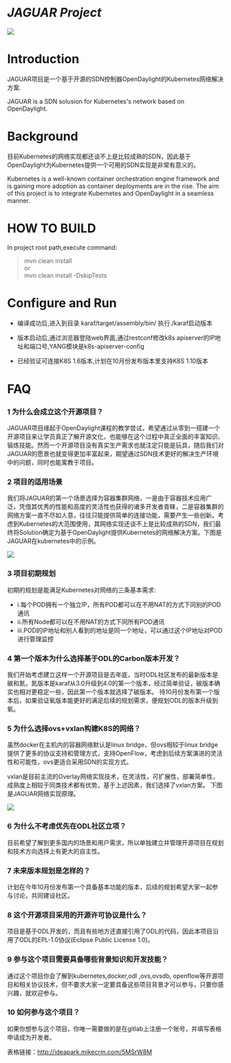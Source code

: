 # *JAGUAR Project*

![](https://img1.sdnlab.com/wp-content/uploads/2018/07/21jaguar_01_668x400.jpg)

# Introduction

JAGUAR项目是一个基于开源的SDN控制器OpenDaylight的Kubernetes网络解决方案.

JAGUAR is a SDN solusion for Kubernetes's network based on OpenDaylight.

# Background

目前Kubernetes的网络实现都还谈不上是比较成熟的SDN，因此基于OpenDaylight为Kubernetes提供一个可用的SDN实现是非常有意义的。

Kubernetes is a well-known container orchestration engine framework and is gaining more adoption as container deployments are in the rise. The aim of this project is to integrate Kubernetes and OpenDaylight in a seamless manner.


# HOW TO BUILD
In project root path,execute command:
> mvn clean install <br> or <br> mvn clean install -DskipTests

# Configure and Run

* 编译成功后,进入到目录 karaf/target/assembly/bin/ 执行./karaf启动版本

* 版本启动后,通过浏览器登陆web界面,通过restconf修改k8s apiserver的IP地址和端口号,YANG模块是k8s-apiserver-config

* 已经验证可连接K8S 1.6版本,计划在10月份发布版本里支持K8S 1.10版本


# FAQ

### 1 为什么会成立这个开源项目？

JAGUAR项目缘起于OpenDaylight课程的教学尝试，希望通过从零到一搭建一个开源项目来让学员真正了解开源文化，也能够在这个过程中真正全面的丰富知识、锻炼技能。然而一个开源项目没有真实生产需求也就注定只能是玩具，随后我们对JAGUAR的愿景也就变得更加丰富起来，期望通过SDN技术更好的解决生产环境中的问题，同时也能寓教于项目。

### 2 项目的适用场景

我们将JAGUAR的第一个场景选择为容器集群网络，一是由于容器技术应用广泛，凭借其优秀的性能和高度的灵活性也获得的诸多开发者青睐，二是容器集群的网络方案一直不尽如人意，往往只能提供简单的连接功能，需要产生一些创新。考虑到Kubernetes的大范围使用，其网络实现还谈不上是比较成熟的SDN，我们最终将Solution确定为基于OpenDaylight提供Kubernetes的网络解决方案。下图是JAGUAR在kubernetes中的示例。

![](https://img1.sdnlab.com/wp-content/uploads/2018/07/21jaguar&kubernetes_02.jpg)

### 3 项目初期规划

初期的规划是能满足Kubernetes对网络的三条基本需求:
* i.每个POD拥有一个独立IP，所有POD都可以在不用NAT的方式下同别的POD通讯
* ii.所有Node都可以在不用NAT的方式下同所有POD通讯
* iii.POD的IP地址和别人看到的地址是同一个地址，可以通过这个IP地址对POD进行管理监控

### 4 第一个版本为什么选择基于ODL的Carbon版本开发？

我们开始考虑建立这样一个开源项目是去年底，当时ODL社区发布的最新版本是碳和氮，氮版本是karaf从3.0升级到4.0的第一个版本，经过简单验证，碳版本确实也相对更稳定一些，因此第一个版本就选择了碳版本。
待10月份发布第一个版本后，如果验证氧版本能更好的满足后续的规划需求，便规划ODL的版本升级到氧。

### 5 为什么选择ovs+vxlan构建K8S的网络？

虽然docker在主机内的容器网络默认是linux bridge，但ovs相较于linux bridge提供了更多的协议支持和管理方式，支持OpenFlow，考虑到后续方案演进的灵活性和可能性，ovs更适合采用SDN的实现方式。

vxlan是目前主流的Overlay网络实现技术，在灵活性，可扩展性，部署简单性，成熟度上相较于同类技术都有优势，基于上述因素，我们选择了vxlan方案。
下图是JAGUAR网络实现原理。

![](https://img1.sdnlab.com/wp-content/uploads/2018/07/21jaguar_network_03.jpg)

### 6 为什么不考虑优先在ODL社区立项？

目前希望了解到更多国内的场景和用户需求，所以单独建立并管理开源项目在规划和技术方向选择上有更大的自主性。

### 7 未来版本规划是怎样的？

计划在今年10月份发布第一个具备基本功能的版本，后续的规划希望大家一起参与讨论，共同建设社区。

### 8 这个开源项目采用的开源许可协议是什么？

项目是基于ODL开发的，而且有些地方还直接引用了ODL的代码，因此本项目沿用了ODL的EPL-1.0协议(Eclipse Public License 1.0)。

### 9 参与这个项目需要具备哪些背景知识和开发技能？

通过这个项目你会了解到kubernetes,docker,odl ,ovs,ovsdb, openflow等开源项目和相关协议技术，但不要求大家一定要具备这些项目背景才可以参与，只要你感兴趣，就欢迎参与。

### 10 如何参与这个项目？

如果你想参与这个项目，你唯一需要做的是在gitlab上注册一个账号，并填写表格申请成为开发者。

表格链接：http://ideapark.mikecrm.com/5MSrW8M 


